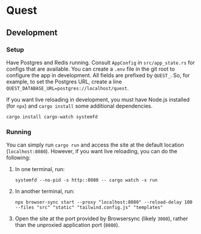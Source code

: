# Quest

## Development

### Setup

Have Postgres and Redis running. Consult `AppConfig` in `src/app_state.rs` for configs that are available. You can create a `.env` file in the git root to configure the app in development. All fields are prefixed by `QUEST_`. So, for example, to set the Postgres URL, create a line `QUEST_DATABASE_URL=postgres://localhost/quest`.

If you want live reloading in development, you must have Node.js installed (for `npx`) and `cargo install` some additional dependencies.

```shell
cargo install cargo-watch systemfd
```

### Running

You can simply run `cargo run` and access the site at the default location (`localhost:8080`). However, if you want live reloading, you can do the following:

1. In one terminal, run:

   ```shell
   systemfd --no-pid -s http::8080 -- cargo watch -x run
   ```

2. In another terminal, run:

   ```shell
   npx browser-sync start --proxy "localhost:8080" --reload-delay 100 --files "src" "static" "tailwind.config.js" "templates"
   ```

3. Open the site at the port provided by Browsersync (likely `3000`), rather than the unproxied application port (`8080`).

